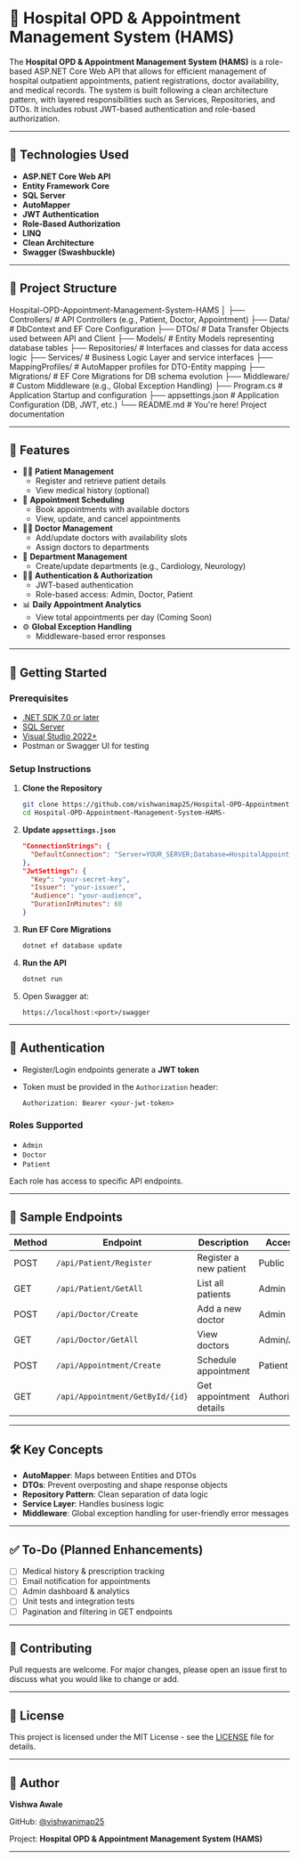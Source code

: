 # 🏥 Hospital OPD & Appointment Management System (HAMS)

The **Hospital OPD & Appointment Management System (HAMS)** is a role-based ASP.NET Core Web API that allows
for efficient management of hospital outpatient appointments, patient registrations, doctor availability, and medical records.
The system is built following a clean architecture pattern, with layered responsibilities such as Services, Repositories, and DTOs.
It includes robust JWT-based authentication and role-based authorization.

---

## 🔧 Technologies Used

- **ASP.NET Core Web API**
- **Entity Framework Core**
- **SQL Server**
- **AutoMapper**
- **JWT Authentication**
- **Role-Based Authorization**
- **LINQ**
- **Clean Architecture**
- **Swagger (Swashbuckle)**

---

## 📁 Project Structure



Hospital-OPD-Appointment-Management-System-HAMS
│
├── Controllers/          # API Controllers (e.g., Patient, Doctor, Appointment)
├── Data/                 # DbContext and EF Core Configuration
├── DTOs/                 # Data Transfer Objects used between API and Client
├── Models/               # Entity Models representing database tables
├── Repositories/         # Interfaces and classes for data access logic
├── Services/             # Business Logic Layer and service interfaces
├── MappingProfiles/      # AutoMapper profiles for DTO-Entity mapping
├── Migrations/           # EF Core Migrations for DB schema evolution
├── Middleware/           # Custom Middleware (e.g., Global Exception Handling)
├── Program.cs            # Application Startup and configuration
├── appsettings.json      # Application Configuration (DB, JWT, etc.)
└── README.md             # You're here! Project documentation




---

## 📌 Features

- 🧑‍⚕️ **Patient Management**
  - Register and retrieve patient details
  - View medical history (optional)
- 📅 **Appointment Scheduling**
  - Book appointments with available doctors
  - View, update, and cancel appointments
- 👨‍⚕️ **Doctor Management**
  - Add/update doctors with availability slots
  - Assign doctors to departments
- 🏥 **Department Management**
  - Create/update departments (e.g., Cardiology, Neurology)
- 👮‍♂️ **Authentication & Authorization**
  - JWT-based authentication
  - Role-based access: Admin, Doctor, Patient
- 📊 **Daily Appointment Analytics**
  - View total appointments per day (Coming Soon)
- ⚙️ **Global Exception Handling**
  - Middleware-based error responses

---

## 🚀 Getting Started

### Prerequisites

- [.NET SDK 7.0 or later](https://dotnet.microsoft.com/)
- [SQL Server](https://www.microsoft.com/en-us/sql-server)
- [Visual Studio 2022+](https://visualstudio.microsoft.com/)
- Postman or Swagger UI for testing

### Setup Instructions

1. **Clone the Repository**
   ```bash
   git clone https://github.com/vishwanimap25/Hospital-OPD-Appointment-Management-System-HAMS-.git
   cd Hospital-OPD-Appointment-Management-System-HAMS-


2. **Update `appsettings.json`**

   ```json
   "ConnectionStrings": {
     "DefaultConnection": "Server=YOUR_SERVER;Database=HospitalAppointmentManage;Trusted_Connection=True;"
   },
   "JwtSettings": {
     "Key": "your-secret-key",
     "Issuer": "your-issuer",
     "Audience": "your-audience",
     "DurationInMinutes": 60
   }
   ```

3. **Run EF Core Migrations**

   ```bash
   dotnet ef database update
   ```

4. **Run the API**

   ```bash
   dotnet run
   ```

5. Open Swagger at:

   ```
   https://localhost:<port>/swagger
   ```

---

## 🔐 Authentication

* Register/Login endpoints generate a **JWT token**
* Token must be provided in the `Authorization` header:

  ```
  Authorization: Bearer <your-jwt-token>
  ```

### Roles Supported

* `Admin`
* `Doctor`
* `Patient`

Each role has access to specific API endpoints.

---

## 🧾 Sample Endpoints

| Method | Endpoint                        | Description             | Access     |
| ------ | ------------------------------- | ----------------------- | ---------- |
| POST   | `/api/Patient/Register`         | Register a new patient  | Public     |
| GET    | `/api/Patient/GetAll`           | List all patients       | Admin      |
| POST   | `/api/Doctor/Create`            | Add a new doctor        | Admin      |
| GET    | `/api/Doctor/GetAll`            | View doctors            | Admin/All  |
| POST   | `/api/Appointment/Create`       | Schedule appointment    | Patient    |
| GET    | `/api/Appointment/GetById/{id}` | Get appointment details | Authorized |

---

## 🛠️ Key Concepts

* **AutoMapper**: Maps between Entities and DTOs
* **DTOs**: Prevent overposting and shape response objects
* **Repository Pattern**: Clean separation of data logic
* **Service Layer**: Handles business logic
* **Middleware**: Global exception handling for user-friendly error messages

---

## ✅ To-Do (Planned Enhancements)

* [ ] Medical history & prescription tracking
* [ ] Email notification for appointments
* [ ] Admin dashboard & analytics
* [ ] Unit tests and integration tests
* [ ] Pagination and filtering in GET endpoints

---

## 🤝 Contributing

Pull requests are welcome. For major changes, please open an issue first to discuss what you would like to change or add.

---

## 📃 License

This project is licensed under the MIT License - see the [LICENSE](LICENSE) file for details.

---

## 👤 Author

**Vishwa Awale**

GitHub: [@vishwanimap25](https://github.com/vishwanimap25)

Project: **Hospital OPD & Appointment Management System (HAMS)**

---

